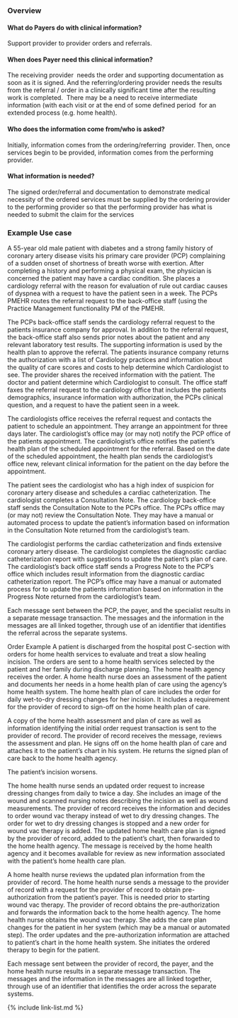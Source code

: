 
### Overview

#### What do Payers do with clinical information?

Support provider to provider orders and referrals.

#### When does Payer need this clinical information?

The receiving provider  needs the order and supporting documentation as soon as it is signed. And the referring/ordering provider needs the results from the referral / order in a clinically significant time after the resulting work is completed.  There may be a need to receive intermediate information (with each visit or at the end of some defined period  for an extended process (e.g. home health).

#### Who does the information come from/who is asked?

Initially, information comes from the ordering/referring  provider. Then, once services begin to be provided, information comes from the performing provider.

#### What information is needed?

The signed order/referral and documentation to demonstrate medical necessity of the ordered services must be supplied by the ordering provider to the performing provider so that the performing provider has what is needed to submit the claim for the services

### Example Use case

A 55-year old male patient with diabetes and a strong family history of coronary artery disease visits his primary care provider (PCP) complaining of a sudden onset of shortness of breath worse with exertion. After completing a history and performing a physical exam, the physician is concerned the patient may have a cardiac condition. She places a cardiology referral with the reason for evaluation of rule out cardiac causes of dyspnea with a request to have the patient seen in a week. The PCPs PMEHR routes the referral request to the back-office staff (using the Practice Management functionality PM of the PMEHR.

The PCPs back-office staff sends the cardiology referral request to the patients insurance company for approval. In addition to the referral request, the back-office staff also sends prior notes about the patient and any relevant laboratory test results. The supporting information is used by the health plan to approve the referral. The patients insurance company returns the authorization with a list of Cardiology practices and information about the quality of care scores and costs to help determine which Cardiologist to see. The provider shares the received information with the patient. The doctor and patient determine which Cardiologist to consult. The office staff faxes the referral request to the cardiology office that includes the patients demographics, insurance information with authorization, the PCPs clinical question, and a request to have the patient seen in a week.

The cardiologists office receives the referral request and contacts the patient to schedule an appointment. They arrange an appointment for three days later. The cardiologist’s office may (or may not) notify the PCP office of the patients appointment. The cardiologist’s office notifies the patient’s health plan of the scheduled appointment for the referral. Based on the date of the scheduled appointment, the health plan sends the cardiologist’s office new, relevant clinical information for the patient on the day before the appointment.

The patient sees the cardiologist who has a high index of suspicion for coronary artery disease and schedules a cardiac catheterization. The cardiologist completes a Consultation Note. The cardiology back-office staff sends the Consultation Note to the PCPs office. The PCPs office may (or may not) review the Consultation Note. They may have a manual or automated process to update the patient’s information based on information in the Consultation Note returned from the cardiologist’s team.

The cardiologist performs the cardiac catheterization and finds extensive coronary artery disease. The cardiologist completes the diagnostic cardiac catheterization report with suggestions to update the patient’s plan of care. The cardiologist’s back office staff sends a Progress Note to the PCP’s office which includes result information from the diagnostic cardiac catheterization report. The PCP’s office may have a manual or automated process for to update the patients information based on information in the Progress Note returned from the cardiologist’s team.

Each message sent between the PCP, the payer, and the specialist results in a separate message transaction. The messages and the information in the messages are all linked together, through use of an identifier that identifies the referral across the separate systems.

Order Example
A patient is discharged from the hospital post C-section with orders for home health services to evaluate and treat a slow healing incision. The orders are sent to a home health services selected by the patient and her family during discharge planning. The home health agency receives the order. A home health nurse does an assessment of the patient and documents her needs in a home health plan of care using the agency’s home health system. The home health plan of care includes the order for daily wet-to-dry dressing changes for her incision. It includes a requirement for the provider of record to sign-off on the home health plan of care.

A copy of the home health assessment and plan of care as well as information identifying the initial order request transaction is sent to the provider of record. The provider of record receives the message, reviews the assessment and plan. He signs off on the home health plan of care and attaches it to the patient’s chart in his system. He returns the signed plan of care back to the home health agency.

The patient’s incision worsens.

The home health nurse sends an updated order request to increase dressing changes from daily to twice a day. She includes an image of the wound and scanned nursing notes describing the incision as well as wound measurements. The provider of record receives the information and decides to order wound vac therapy instead of wet to dry dressing changes. The order for wet to dry dressing changes is stopped and a new order for wound vac therapy is added. The updated home health care plan is signed by the provider of record, added to the patient’s chart, then forwarded to the home health agency. The message is received by the home health agency and it becomes available for review as new information associated with the patient’s home health care plan.

A home health nurse reviews the updated plan information from the provider of record. The home health nurse sends a message to the provider of record with a request for the provider of record to obtain pre-authorization from the patient’s payer. This is needed prior to starting wound vac therapy. The provider of record obtains the pre-authorization and forwards the information back to the home health agency. The home health nurse obtains the wound vac therapy. She adds the care plan changes for the patient in her system (which may be a manual or automated step). The order updates and the pre-authorization information are attached to patient’s chart in the home health system. She initiates the ordered therapy to begin for the patient.

Each message sent between the provider of record, the payer, and the home health nurse results in a separate message transaction. The messages and the information in the messages are all linked together, through use of an identifier that identifies the order across the separate systems.

{% include link-list.md %}
